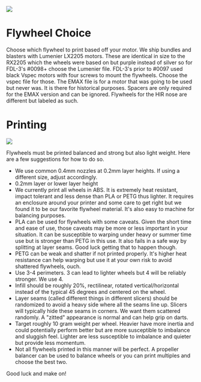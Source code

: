 [![](http://webapp.projectfdl.com/img/FDL%20Logo%20Tiny.png)](https://www.projectfdl.com)

# Flywheel Choice

Choose which flywheel to print based off your motor. We ship bundles and blasters with Lumenier LX2205 motors. These are identical in size to the RX2205 which the wheels were based on but purple instead of silver so for FDL-3's #0098+ choose the Lumenier file. FDL-3's prior to #0097 used black Vspec motors with four screws to mount the flywheels. Choose the vspec file for those. The EMAX file is for a motor that was going to be used but never was. It is there for historical purposes. Spacers are only required for the EMAX version and can be ignored. Flywheels for the HIR nose are different but labeled as such.

# Printing

[![](http://webapp.projectfdl.com/img/Flywheel.png)](https://www.projectfdl.com)

Flywheels must be printed balanced and strong but also light weight. Here are a few suggestions for how to do so. 

- We use common 0.4mm nozzles at 0.2mm layer heights. If using a different size, adjust accordingly.
- 0.2mm layer or lower layer height
- We currently print all wheels in ABS. It is extremely heat resistant, impact tolerant and less dense than PLA or PETG thus lighter. It requires an enclosure around your printer and some care to get right but we found it to be our favorite flywheel material. It's also easy to machine for balancing purposes.
- PLA can be used for flywheels with some caveats. Given the short time and ease of use, those caveats may be more or less important in your situation. It can be susceptible to warping under heavy or summer time use but is stronger than PETG in this use. It also fails in a safe way by splitting at layer seams. Good luck getting that to happen though.
- PETG can be weak and shatter if not printed properly. It's higher heat resistance can help warping but use it at your own risk to avoid shattered flywheels, ouch.
- Use 3-4 perimeters. 3 can lead to lighter wheels but 4 will be reliably stronger. We use 4.
- Infill should be roughly 20%, rectilinear, rotated vertical/horizontal instead of the typical 45 degrees and centered on the wheel.
- Layer seams (called different things in different slicers) should be randomized to avoid a heavy side where all the seams line up. Slicers will typically hide these seams in corners. We want them scattered randomly. A "zitted" appearance is normal and can help grip on darts.
- Target roughly 10 gram weight per wheel. Heavier have more inertia and could potentially perform better but are more susceptible to imbalance and sluggish feel. Lighter are less susceptible to imbalance and quieter but provide less momentum.
- Not all flywheels printed in this manner will be perfect. A propeller balancer can be used to balance wheels or you can print multiples and choose the best two.

Good luck and make on!